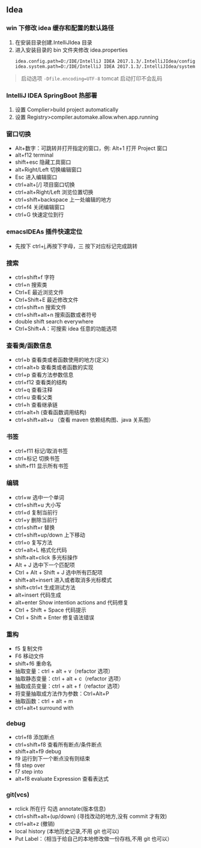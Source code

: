 ## Idea

### win 下修改 idea 缓存和配置的默认路径

1. 在安装目录创建.IntelliJIdea 目录
2. 进入安装目录的 bin 文件夹修改 idea.properties
   ```
   idea.config.path=D:/IDE/IntelliJ IDEA 2017.1.3/.IntelliJIdea/config
   idea.system.path=D:/IDE/IntelliJ IDEA 2017.1.3/.IntelliJIdea/system
   ```

> 启动选项 `-Dfile.encoding=UTF-8` tomcat 启动打印不会乱码

### IntelliJ IDEA SpringBoot 热部署

1. 设置 Complier>build project automatically
2. 设置 Registry>compiler.automake.allow.when.app.running

### 窗口切换

- Alt+数字：可跳转并打开指定的窗口，例: Alt+1 打开 Project 窗口
- alt+f12 terminal
- shift+esc 隐藏工具窗口
- alt+Right/Left 切换编辑窗口
- Esc 进入编辑窗口
- ctrl+alt+[/] 项目窗口切换
- ctrl+alt+Right/Left 浏览位置切换
- ctrl+shift+backspace 上一处编辑的地方
- ctrl+f4 关闭编辑窗口
- ctrl+G 快速定位到行

### emacsIDEAs 插件快速定位

- 先按下 ctrl+j,再按下字母，三 按下对应标记完成跳转

### 搜索

- ctrl+shift+f 字符
- ctrl+n 搜索类
- Ctrl+E 最近浏览文件
- Ctrl+Shift+E 最近修改文件
- ctrl+shift+n 搜索文件
- ctrl+shift+alt+n 搜索函数或者符号
- double shift search everywhere
- Ctrl+Shift+A：可搜索 idea 任意的功能选项

### 查看类/函数信息

- ctrl+b 查看类或者函数使用的地方(定义)
- ctrl+alt+b 查看类或者函数的实现
- ctrl+p 查看方法参数信息
- ctrl+f12 查看类的结构
- ctrl+q 查看注释
- ctrl+u 查看父类
- ctrl+h 查看继承链
- ctrl+alt+h (查看函数调用结构)
- ctrl+shift+alt+u （查看 maven 依赖结构图、java 关系图）

### 书签

- ctrl+f11 标记/取消书签
- ctrl+标记 切换书签
- shift+f11 显示所有书签

### 编辑

- ctrl+w 选中一个单词
- ctrl+shift+u 大小写
- ctrl+d 复制当前行
- ctrl+y 删除当前行
- ctrl+shift+r 替换
- ctrl+shift+up/down 上下移动
- ctrl+o 复写方法
- ctrl+alt+L 格式化代码
- shift+alt+click 多光标操作
- Alt + J 选中下一个匹配项
- Ctrl + Alt + Shift + J 选中所有匹配项
- shift+alt+insert 进入或者取消多光标模式
- shift+ctrl+t 生成测试方法
- alt+insert 代码生成
- alt+enter Show intention actions and 代码修复
- Ctrl + Shift + Space 代码提示
- Ctrl + Shift + Enter 修复语法错误

### 重构

- f5 复制文件
- F6 移动文件
- shift+f6 重命名
- 抽取变量：ctrl + alt + v（refactor 选项）
- 抽取静态变量：ctrl + alt + c（refactor 选项）
- 抽取成员变量：ctrl + alt + f（refactor 选项）
- 将变量抽取成方法作为参数：Ctrl+Alt+P
- 抽取函数：ctrl + alt + m
- ctrl+alt+t surround with

### debug

- ctrl+f8 添加断点
- ctrl+shift+f8 查看所有断点/条件断点
- shift+alt+f9 debug
- f9 运行到下一个断点没有则结束
- f8 step over
- f7 step into
- alt+f8 evaluate Expression 查看表达式

### git(vcs)

- rclick 所在行 勾选 annotate(版本信息)
- ctrl+shift+alt+(up/down) (寻找改动的地方,没有 commit 才有效)
- ctrl+alt+z (撤销)
- local history (本地历史记录,不用 git 也可以)
- Put Label：（相当于给自己的本地修改做一份存档,不用 git 也可以）
